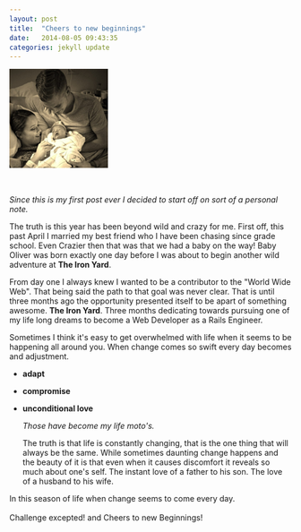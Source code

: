 ```yaml
---
layout: post
title:  "Cheers to new beginnings"
date:   2014-08-05 09:43:35
categories: jekyll update
---
```


<img src="/assets/startup1.jpg" alt="My Family" class="post_img" height="35%"
width="35%">

<br />


  <em>Since this is my first post ever I decided to start off on sort of a personal note.</em>

  The truth is this year has been beyond wild and crazy for me. First off, this past April I married my best friend who I
have been chasing since grade school. Even Crazier then that was that we had a baby on the way! Baby Oliver
was born exactly one day before I was about to begin another wild adventure at <strong>The Iron Yard</strong>.

  From day one I always knew I wanted to be a contributor to the "World Wide Web". That
being said the path to that goal was never clear. That is until three months ago the opportunity
presented itself to be apart of something awesome. <strong>The Iron Yard</strong>. Three months dedicating towards
pursuing one of my life long dreams to become a Web Developer as a Rails Engineer.

  Sometimes I think it's easy to get overwhelmed with life when it seems to be happening all around you.
When change comes so swift every day becomes and adjustment.

* <strong>adapt</strong>
* <strong>compromise</strong>
* <strong>unconditional love</strong>

  <em>Those have become my life moto's.</em>

  The truth is that life is constantly changing, that is the one thing that will always be the same. While sometimes
daunting change happens and the beauty of it is that even when it causes discomfort it reveals so much
about one's self. The instant love of a father to his son. The love of a husband to his wife.

In this season of life when change seems to come every day.
<br />
<br />
Challenge excepted! and Cheers to new Beginnings!
